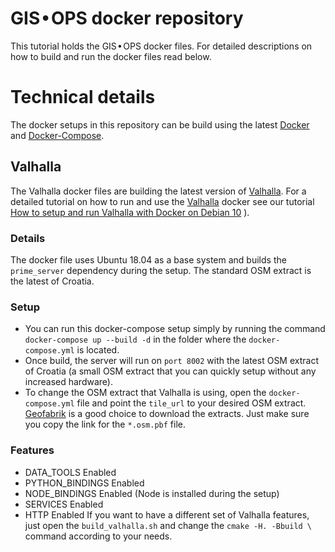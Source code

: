 # GIS • OPS docker repository  
This tutorial holds the GIS • OPS docker files. For detailed descriptions on how to build and run the docker files read below.

# Technical details  
The docker setups in this repository can be build using the latest [Docker](https://docs.docker.com) and [Docker-Compose](https://docs.docker.com/compose/).

## Valhalla   
The Valhalla docker files are building the latest version of [Valhalla](https://github.com/valhalla/valhalla). For a detailed tutorial on how to run and use the [Valhalla](https://github.com/valhalla/valhalla) docker see our tutorial [How to setup and run Valhalla with Docker on Debian 10](valhrsrc)
).  

### Details    
The docker file uses Ubuntu 18.04 as a base system and builds the `prime_server` dependency during the setup. The standard OSM extract is the latest of Croatia.

### Setup    
-   You can run this docker-compose setup simply by running the command `docker-compose up --build -d` in the folder where the `docker-compose.yml` is located.
-   Once build, the server will run on `port 8002` with the latest OSM extract of Croatia (a small OSM extract that you can quickly setup without any increased hardware).  
-   To change the OSM extract that Valhalla is using, open the `docker-compose.yml` file and point the `tile_url` to your desired OSM extract. [Geofabrik](https://download.geofabrik.de) is a good choice to download the extracts. Just make sure you copy the link for the `*.osm.pbf` file.

### Features    
-   DATA_TOOLS Enabled
-   PYTHON_BINDINGS Enabled
-   NODE_BINDINGS Enabled (Node is installed during the setup)
-   SERVICES Enabled
-   HTTP Enabled
If you want to have a different set of Valhalla features, just open the `build_valhalla.sh` and change the `cmake -H. -Bbuild \` command according to your needs.
